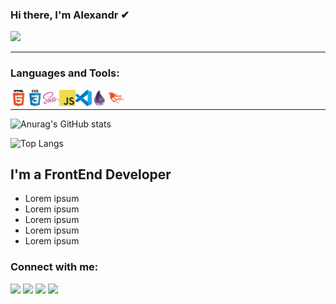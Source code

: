 ### Hi there, I'm Alexandr ✔

![](https://img.shields.io/github/watchers/chudickgumanoid/chudickgumanoid?label=chudickgumanoid&style=social)
___
### Languages and Tools:


<img align="left" alt="HTML5" width="26px" src="https://raw.githubusercontent.com/github/explore/80688e429a7d4ef2fca1e82350fe8e3517d3494d/topics/html/html.png" />
<img align="left"  alt="CSS3" width="26px" src="https://raw.githubusercontent.com/github/explore/80688e429a7d4ef2fca1e82350fe8e3517d3494d/topics/css/css.png" />
<img align="left" alt="Sass" width="26px" src="https://raw.githubusercontent.com/github/explore/80688e429a7d4ef2fca1e82350fe8e3517d3494d/topics/sass/sass.png" />
<img align="left"  alt="JavaScript" width="26px" src="https://raw.githubusercontent.com/github/explore/80688e429a7d4ef2fca1e82350fe8e3517d3494d/topics/javascript/javascript.png" />
<img align="left"  alt="Visual Studio Code" width="26px" src="https://raw.githubusercontent.com/github/explore/80688e429a7d4ef2fca1e82350fe8e3517d3494d/topics/visual-studio-code/visual-studio-code.png" />
<img align="left"  alt="Elixir" width="26px" src="https://raw.githubusercontent.com/devicons/devicon/1119b9f84c0290e0f0b38982099a2bd027a48bf1/icons/elixir/elixir-original.svg" />
<img align="left"  alt="Phoenix elixir" width="26px" src="https://raw.githubusercontent.com/devicons/devicon/1119b9f84c0290e0f0b38982099a2bd027a48bf1/icons/phoenix/phoenix-original.svg" />
</br>

___

![Anurag's GitHub stats](https://github-readme-stats.vercel.app/api?username=chudickgumanoid&show_icons=true&theme=radical)
</br>

![Top Langs](https://github-readme-stats.vercel.app/api/top-langs/?username=chudickgumanoid&layout=compact)


## I'm a FrontEnd Developer
  * Lorem ipsum
  * Lorem ipsum
  * Lorem ipsum
  * Lorem ipsum
  * Lorem ipsum

### Connect with me:

<a href="https://vk.com/chudickgumanoid" target="_blank"><img src="https://cdn-icons.flaticon.com/png/512/2504/premium/2504953.png?token=exp=1659701629~hmac=7ffe37fadc1cafdafae3da8627361fc5" width="32px"></a>
<a href="https://t.me/chudickgumanoid" target="_blank"><img src="https://cdn-icons.flaticon.com/png/512/2504/premium/2504941.png?token=exp=1659698259~hmac=0036229decaf68d76212c66babe974e1" width="32px"></a>
<a href="https://www.instagram.com/chudickgumanoid/" target="_blank"><img src="https://cdn-icons-png.flaticon.com/512/1409/1409946.png" width="32px"></a>
<a href="https://vk.com/chudickgumanoid" target="_blank"><img src="https://cdn-icons.flaticon.com/png/512/2504/premium/2504896.png?token=exp=1659701538~hmac=64530a7fcedeb1f976e30be6345b1c0d" width="32px"></a>

<br />




<br />
<br />
